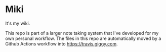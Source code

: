 # Miki

It's my wiki.

This repo is part of a larger note taking system that I've developed for my own personal workflow. The files in this repo are automatically moved by a Github Actions workflow into https://travis.giggy.com.

